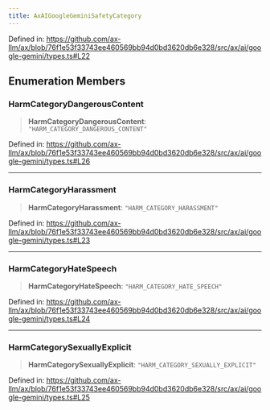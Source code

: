 ```yaml
---
title: AxAIGoogleGeminiSafetyCategory
---
```


Defined in: https://github.com/ax-llm/ax/blob/76f1e53f33743ee460569bb94d0bd3620db6e328/src/ax/ai/google-gemini/types.ts#L22

## Enumeration Members

<a id="HarmCategoryDangerousContent"></a>

### HarmCategoryDangerousContent

> **HarmCategoryDangerousContent**: `"HARM_CATEGORY_DANGEROUS_CONTENT"`

Defined in: https://github.com/ax-llm/ax/blob/76f1e53f33743ee460569bb94d0bd3620db6e328/src/ax/ai/google-gemini/types.ts#L26

***

<a id="HarmCategoryHarassment"></a>

### HarmCategoryHarassment

> **HarmCategoryHarassment**: `"HARM_CATEGORY_HARASSMENT"`

Defined in: https://github.com/ax-llm/ax/blob/76f1e53f33743ee460569bb94d0bd3620db6e328/src/ax/ai/google-gemini/types.ts#L23

***

<a id="HarmCategoryHateSpeech"></a>

### HarmCategoryHateSpeech

> **HarmCategoryHateSpeech**: `"HARM_CATEGORY_HATE_SPEECH"`

Defined in: https://github.com/ax-llm/ax/blob/76f1e53f33743ee460569bb94d0bd3620db6e328/src/ax/ai/google-gemini/types.ts#L24

***

<a id="HarmCategorySexuallyExplicit"></a>

### HarmCategorySexuallyExplicit

> **HarmCategorySexuallyExplicit**: `"HARM_CATEGORY_SEXUALLY_EXPLICIT"`

Defined in: https://github.com/ax-llm/ax/blob/76f1e53f33743ee460569bb94d0bd3620db6e328/src/ax/ai/google-gemini/types.ts#L25
